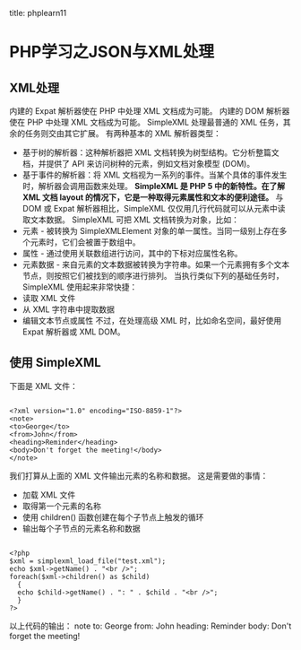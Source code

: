 title: phplearn11 

#  PHP学习之JSON与XML处理 
##  XML处理 
内建的 Expat 解析器使在 PHP 中处理 XML 文档成为可能。
内建的 DOM 解析器使在 PHP 中处理 XML 文档成为可能。
SimpleXML 处理最普通的 XML 任务，其余的任务则交由其它扩展。
有两种基本的 XML 解析器类型：
  * 基于树的解析器：这种解析器把 XML 文档转换为树型结构。它分析整篇文档，并提供了 API 来访问树种的元素，例如文档对象模型 (DOM)。
  * 基于事件的解析器：将 XML 文档视为一系列的事件。当某个具体的事件发生时，解析器会调用函数来处理。
**SimpleXML 是 PHP 5 中的新特性。在了解 XML 文档 layout 的情况下，它是一种取得元素属性和文本的便利途径。**
与 DOM 或 Expat 解析器相比，SimpleXML 仅仅用几行代码就可以从元素中读取文本数据。
SimpleXML 可把 XML 文档转换为对象，比如：
  * 元素 - 被转换为 SimpleXMLElement 对象的单一属性。当同一级别上存在多个元素时，它们会被置于数组中。
  * 属性 - 通过使用关联数组进行访问，其中的下标对应属性名称。
  * 元素数据 - 来自元素的文本数据被转换为字符串。如果一个元素拥有多个文本节点，则按照它们被找到的顺序进行排列。
当执行类似下列的基础任务时，SimpleXML 使用起来非常快捷：
  * 读取 XML 文件
  * 从 XML 字符串中提取数据
  * 编辑文本节点或属性
不过，在处理高级 XML 时，比如命名空间，最好使用 Expat 解析器或 XML DOM。

##  使用 SimpleXML 
下面是 XML 文件：
```

<?xml version="1.0" encoding="ISO-8859-1"?>
<note>
<to>George</to>
<from>John</from>
<heading>Reminder</heading>
<body>Don't forget the meeting!</body>
</note>

```
我们打算从上面的 XML 文件输出元素的名称和数据。
这是需要做的事情：
  * 加载 XML 文件
  * 取得第一个元素的名称
  * 使用 children() 函数创建在每个子节点上触发的循环
  * 输出每个子节点的元素名称和数据
```

<?php
$xml = simplexml_load_file("test.xml");
echo $xml->getName() . "<br />";
foreach($xml->children() as $child)
  {
  echo $child->getName() . ": " . $child . "<br />";
  }
?>

```
以上代码的输出：
note
to: George
from: John
heading: Reminder
body: Don't forget the meeting!
